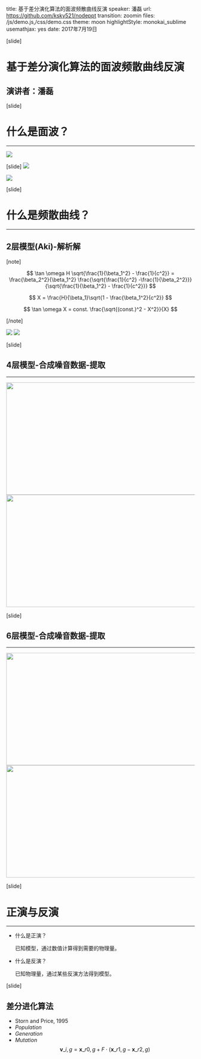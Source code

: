 title: 基于差分演化算法的面波频散曲线反演
speaker: 潘磊
url: https://github.com/ksky521/nodeppt
transition: zoomin
files: /js/demo.js,/css/demo.css
theme: moon
highlightStyle: monokai_sublime
usemathjax: yes
date: 2017年7月19日

[slide]

# 基于差分演化算法的面波频散曲线反演
## 演讲者：潘磊

[slide]

# 什么是面波？

----
![](/figures/seismology.png)

[slide]
![](/figures/RL_direct.png)

![](/figures/RL_move.png)

[slide]

# 什么是频散曲线？


----

## 2层模型(Aki)-解析解

[note]

$$
\tan \omega H 
\sqrt{\frac{1}{\beta_1^2} - \frac{1}{c^2}} =
\frac{\beta_2^2}{\beta_1^2}
\frac{\sqrt{\frac{1}{c^2} -\frac{1}{\beta_2^2}}}
{\sqrt{\frac{1}{\beta_1^2} - \frac{1}{c^2}}}
$$

$$
X = \frac{H}{\beta_1}\sqrt{1 - \frac{\beta_1^2}{c^2}}
$$

$$
\tan \omega X = const. \frac{\sqrt{(const.)^2 - X^2}}{X}
$$

[/note]

![](/figures/aki2.jpg)
![](/figures/aki.jpg)

[slide]

## 4层模型-合成噪音数据-提取

----
<div class="columns2">
<img src="/figures/d4_data_media.png" width="800" height="300">
<img src="/figures/d4_data_raw.png" width="800" height="300">
</div>

[slide]

## 6层模型-合成噪音数据-提取

----
<div class="columns2">
<img src="/figures/d6_data_media.png" width="800" height="300">
<img src="/figures/d6_data_raw.png" width="800" height="300">
</div>

[slide]

# 正演与反演

----
- 什么是正演？

  已知模型，通过数值计算得到需要的物理量。

- 什么是反演？

  已知物理量，通过某些反演方法得到模型。

[slide]

## 差分进化算法

- Storn and Price, 1995
- *Population*
- *Generation*
- *Mutation*
  $$
  \mathbf{v}\_{i, g} = \mathbf{x}\_{r0, g} + F \cdot (\mathbf{x}\_{r1, g} - \mathbf{x}\_{r2, g}) 
  $$
